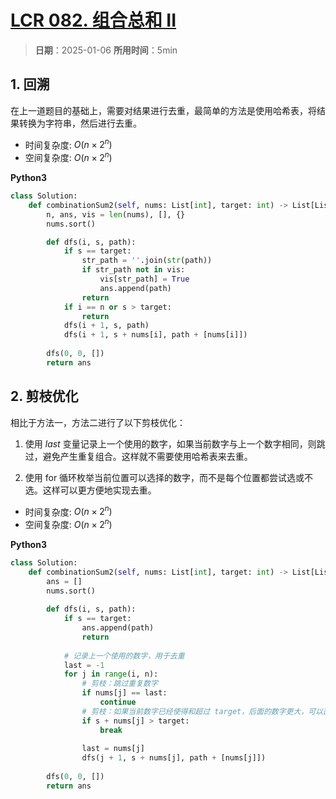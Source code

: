# [LCR 082. 组合总和 II](https://leetcode.cn/problems/4sjJUc/description/)

> **日期**：2025-01-06
> **所用时间**：5min

## 1. 回溯

在上一道题目的基础上，需要对结果进行去重，最简单的方法是使用哈希表，将结果转换为字符串，然后进行去重。

- 时间复杂度: $O(n \times 2^n)$
- 空间复杂度: $O(n \times 2^n)$

**Python3**

```python
class Solution:
    def combinationSum2(self, nums: List[int], target: int) -> List[List[int]]:
        n, ans, vis = len(nums), [], {}
        nums.sort()

        def dfs(i, s, path):
            if s == target:
                str_path = ''.join(str(path))
                if str_path not in vis:
                    vis[str_path] = True
                    ans.append(path)
                return
            if i == n or s > target:
                return
            dfs(i + 1, s, path)
            dfs(i + 1, s + nums[i], path + [nums[i]])
        
        dfs(0, 0, [])
        return ans
```

## 2. 剪枝优化

相比于方法一，方法二进行了以下剪枝优化：

1. 使用 $last$ 变量记录上一个使用的数字，如果当前数字与上一个数字相同，则跳过，避免产生重复组合。这样就不需要使用哈希表来去重。

2. 使用 for 循环枚举当前位置可以选择的数字，而不是每个位置都尝试选或不选。这样可以更方便地实现去重。

- 时间复杂度: $O(n \times 2^n)$
- 空间复杂度: $O(n \times 2^n)$

**Python3**

```python
class Solution:
    def combinationSum2(self, nums: List[int], target: int) -> List[List[int]]:
        ans = []
        nums.sort()
        
        def dfs(i, s, path):
            if s == target:
                ans.append(path)
                return
            
            # 记录上一个使用的数字，用于去重
            last = -1  
            for j in range(i, n):
                # 剪枝：跳过重复数字
                if nums[j] == last:
                    continue
                # 剪枝：如果当前数字已经使得和超过 target，后面的数字更大，可以直接退出
                if s + nums[j] > target:
                    break
                    
                last = nums[j]
                dfs(j + 1, s + nums[j], path + [nums[j]])
        
        dfs(0, 0, [])
        return ans
```